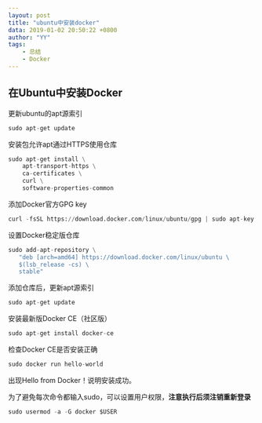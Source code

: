 ```yaml
---
layout: post
title: "ubuntu中安装docker"
data: 2019-01-02 20:50:22 +0800
author: "YY"
tags:
    - 总结
    - Docker
---
```


## 在Ubuntu中安装Docker

更新ubuntu的apt源索引

```python
sudo apt-get update
```

安装包允许apt通过HTTPS使用仓库

```python
sudo apt-get install \
    apt-transport-https \
    ca-certificates \
    curl \
    software-properties-common
```

添加Docker官方GPG key

```python
curl -fsSL https://download.docker.com/linux/ubuntu/gpg | sudo apt-key add -
```

设置Docker稳定版仓库

```python
sudo add-apt-repository \
   "deb [arch=amd64] https://download.docker.com/linux/ubuntu \
   $(lsb_release -cs) \
   stable"
```

添加仓库后，更新apt源索引

```python
sudo apt-get update
```

安装最新版Docker CE（社区版）

```python
sudo apt-get install docker-ce
```

检查Docker CE是否安装正确

```python
sudo docker run hello-world
```

出现Hello from Docker！说明安装成功。

为了避免每次命令都输入sudo，可以设置用户权限，**注意执行后须注销重新登录**

```python
sudo usermod -a -G docker $USER
```